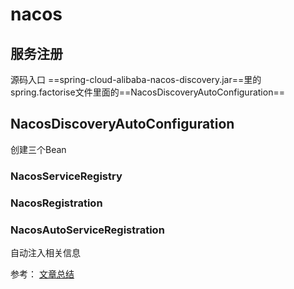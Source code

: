 # nacos

## 服务注册

源码入口 ==spring-cloud-alibaba-nacos-discovery.jar==里的spring.factorise文件里面的==NacosDiscoveryAutoConfiguration==

## NacosDiscoveryAutoConfiguration

创建三个Bean

### NacosServiceRegistry

### NacosRegistration

### NacosAutoServiceRegistration

自动注入相关信息

参考：
[文章总结](https://note.youdao.com/ynoteshare1/index.html?id=17c68958637d60582e9c473f69f04aa5&type=note)
